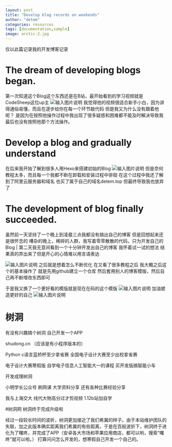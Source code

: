 ```yaml
---
layout: post
title: "Develop blog records on weekends"
author: "detem"
categories: resources
tags: [documentation,sample]
image: arctic-2.jpg
---
```

仅以此篇记录我的开发博客记录 

# The dream of developing blogs began. 

第一次知道这个Blog这个东西还是在B站，最开始看到的学习视频就是CodeSheep这位up主
![输入图片说明](https://s21.ax1x.com/2024/09/24/pAQtFT1.png)
我觉得他的视频很适合新手小白，因为讲得通俗易懂，而且在逐步给你在每一个环节敲代码
但是我又为什么没有跟着他呢？
是因为在按照他操作过程中我出现了很多疑惑和困难都不能及时解决导致我最后也没有按照他那个方法操作。

# Develop a blog and gradually understand
在后来我开始了解到很多人用Hexo来搭建初始的Blog
![输入图片说明](https://s21.ax1x.com/2024/09/24/pAQtAFx.png)
但是奈何教程太多，而且每一个我都不断在卸载和安装过程中徘徊
在这个过程中我还了解到了阿里云服务器和域名
也买了属于自己的域名detem.top
但最终导致我也放弃了


# The development of blog finally succeeded.
虽然前一天坚持了一个晚上到凌晨三点我都没有搞出自己的博客
但是回想起来还是很怀念的
嘈杂的晚上，稀碎的人群，我写着零零散散的代码，只为开发自己的Blog
|
第二天我无意间看到一个十分钟开发出自己的博客
我怀着试一试的想法
结果真的弄出来了但是开心的心情难以用言语表达


![输入图片说明](https://s21.ax1x.com/2024/09/24/pAQYvWT.png)
之后就是想着怎么不断优化
在又看了很多教程之后
我大概之后这个的基本操作了
就是先用github建立一个仓库
然后套用别人的博客模版，然后自己再不断增改东西即可

于是我又换了一个更好看的模版就是现在在码的这个模版
![输入图片说明](https://s21.ax1x.com/2024/09/24/pAQtEY6.png)
加油塑造更好的自己
![输入图片说明](https://s21.ax1x.com/2024/09/24/pAQt9OJ.png)

# 树洞

有没有兴趣搞个树洞
自己开发一个APP

shudong.cn （应该是有小程序版本的）

Python  c语言蓝桥杯至少拿省赛
全国电子设计大赛至少出校拿省赛

电子设计大赛寒假版
自学电子信息人工智能大一的课程
买开发版搞智能小车

开发成理树洞

小明学长公众号
刷网课 大学资料分享
还有各种比赛经验分享

我与上海交大
线代大物高分过才剪视频
1.12b站加自学

#树洞网
树洞终于完成升级啦

经过一段较长时间的波折，树洞更加接近了我们希冀的样子。由于本站维护团队的失联，加之此版本确实距离我们希冀的有些距离，于是在百般波折下，树洞终于进化为了曙咚，并完成了APP（安卓各大市场和苹果应用商店，都可以哟，搜索“曙咚”就可以啦。）
打算问问怎么开发的，想寒假自己开发一个自己的。

